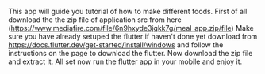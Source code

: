 This app will guide you tutorial of how to make different foods.
First of all download the the zip file of application src from here (https://www.mediafire.com/file/6n9hxyde3jqkk7g/meal_app.zip/file)
Make sure you have already setuped the flutter if haven't done yet download from https://docs.flutter.dev/get-started/install/windows and follow 
the instructions on the page to download the flutter.
Now download the zip file and extract it.
All set now run the flutter app in your mobile and enjoy it.
